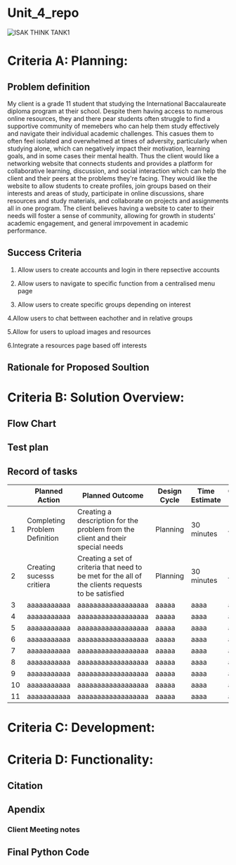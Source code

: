  # Unit_4_repo
![ISAK THINK TANK1](https://user-images.githubusercontent.com/111752809/230762338-8bac8895-1e9b-4532-9e7f-cb875409876d.png)


 # Criteria A: Planning:
 ## Problem definition
My client is a grade 11 student that studying the International Baccalaureate diploma program at their school. Despite them having access to numerous online resources, they and there pear students often struggle to find a supportive community of memebers who can help them study effectively and navigate their individual academic challenges. This casues them to often feel isolated and overwhelmed at times of adversity, particularly when studying alone, which can negatively impact their motivation, learning goals, and in some cases their mental health. Thus the client would like a networking website that connects students and provides a platform for collaborative learning, discussion, and social interaction which can help the client and their peers at the problems they're facing. They would like the website to allow students to create profiles, join groups based on their interests and areas of study, participate in online discussions, share resources and study materials, and collaborate on projects and assignments all in one program. The client believes having a website to cater to their needs will foster a sense of community, allowing for growth in students' academic engagement, and general imrpovement in academic performance.
 ## Success Criteria
1. Allow users to create accounts and login in there repsective accounts

2. Allow users to navigate to specific function from a centralised menu page

3. Allow users to create specific groups depending on interest

4.Allow users to chat bettween eachother and in relative groups 

5.Allow for users to upload images and resources

6.Integrate a resources page based off interests 

 ## Rationale for Proposed Soultion

 # Criteria B: Solution Overview:
 ## Flow Chart

 ## Test plan
 


 ## Record of tasks

|    | Planned Action                                            | Planned Outcome                                                                                                                                         | Design Cycle      | Time Estimate      | Completion Date | Criteria |
|----|-----------------------------------------------------------|---------------------------------------------------------------------------------------------------------------------------------------------------------|-------------------|--------------------|-----------------|----------|
|  1  | Completing Problem Definition                              | Creating a description for the problem from the client and their special needs | Planning     | 30 minutes      | April 9 | A |
|  2  | Creating sucesss critiera  | Creating a set of criteria that need to be met for the all of the clients requests to be satisfied| Planning     | 30 minutes      | April 13 | A |
|  3  | aaaaaaaaaaa  | aaaaaaaaaaaaaaaaaa|aaaaa    | aaaa      |  aa | A |
|  4  | aaaaaaaaaaa  | aaaaaaaaaaaaaaaaaa|aaaaa    | aaaa      |  aa | A |
|  5  | aaaaaaaaaaa  | aaaaaaaaaaaaaaaaaa|aaaaa    | aaaa      |  aa | A |
|  6  | aaaaaaaaaaa  | aaaaaaaaaaaaaaaaaa|aaaaa    | aaaa      |  aa | A |
|  7  | aaaaaaaaaaa  | aaaaaaaaaaaaaaaaaa|aaaaa    | aaaa      |  aa | A |
|  8  | aaaaaaaaaaa  | aaaaaaaaaaaaaaaaaa|aaaaa    | aaaa      |  aa | A |
|  9  | aaaaaaaaaaa  | aaaaaaaaaaaaaaaaaa|aaaaa    | aaaa      |  aa | A |
|  10  | aaaaaaaaaaa  | aaaaaaaaaaaaaaaaaa|aaaaa    | aaaa      |  aa | A |
|  11  | aaaaaaaaaaa  | aaaaaaaaaaaaaaaaaa|aaaaa    | aaaa      |  aa | A |
 # Criteria C: Development:



 # Criteria D: Functionality:


 ## Citation

 

 ## Apendix
 ### Client Meeting notes

 ## Final Python Code
